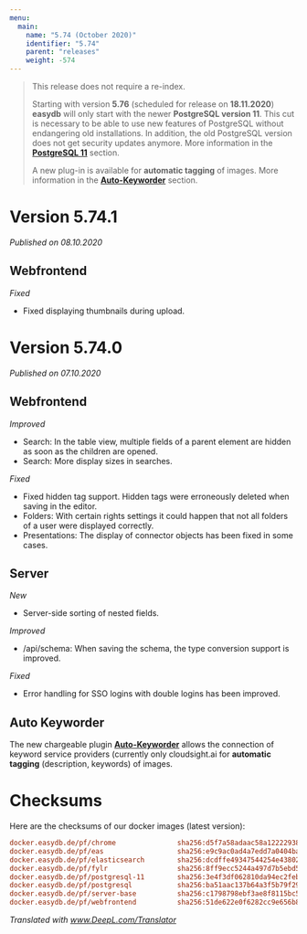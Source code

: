 ```yaml
---
menu:
  main:
    name: "5.74 (October 2020)"
    identifier: "5.74"
    parent: "releases"
    weight: -574
---
```


> This release does not require a re-index.
>
> Starting with version **5.76** (scheduled for release on **18.11.2020**) **easydb** will only start with the newer **PostgreSQL version 11**. This cut is necessary to be able to use new features of PostgreSQL without endangering old installations. In addition, the old PostgreSQL version does not get security updates anymore. More information in the **[PostgreSQL 11](../5.73#postgres-11)** section.
>
> A new plug-in is available for **automatic tagging** of images. More information in the [**Auto-Keyworder**](#auto-keyworder) section.

# Version 5.74.1

*Published on 08.10.2020*

## Webfrontend

*Fixed*

- Fixed displaying thumbnails during upload.

# Version 5.74.0

*Published on 07.10.2020*

## Webfrontend

*Improved*

- Search: In the table view, multiple fields of a parent element are hidden as soon as the children are opened.
- Search: More display sizes in searches.

*Fixed*

- Fixed hidden tag support. Hidden tags were erroneously deleted when saving in the editor.
- Folders: With certain rights settings it could happen that not all folders of a user were displayed correctly.
- Presentations: The display of connector objects has been fixed in some cases.

## Server

*New*

- Server-side sorting of nested fields.

*Improved*

- /api/schema: When saving the schema, the type conversion support is improved.

*Fixed*

- Error handling for SSO logins with double logins has been improved.

## Auto Keyworder

The new chargeable plugin [**Auto-Keyworder**](../../../en/webfrontend/datamanagement/features/keyword_plugin/) allows the connection of keyword service providers (currently only cloudsight.ai for **automatic tagging** (description, keywords) of images.

# Checksums

Here are the checksums of our docker images (latest version):

```ini
docker.easydb.de/pf/chrome               sha256:d5f7a58adaac58a12222938ef95187f0bbdac4700131b1c3bfae21cf3ee6421e
docker.easydb.de/pf/eas                  sha256:e9c9ac0ad4a7edd7a0404bace2cdf4da84491cb841b6dfb17ddb9eb7af68e99c
docker.easydb.de/pf/elasticsearch        sha256:dcdffe49347544254e438029bcd5e784287842dfb4324c0ec4f2d96784bc2e7c
docker.easydb.de/pf/fylr                 sha256:8ff9ecc5244a497d7b5ebd59f34fa8592a949a4c5d3463dbe20c9148b178cfb8
docker.easydb.de/pf/postgresql-11        sha256:3e4f3df062810da94ec2feb7d54fa6c8aa271c600b57330086fe9c4c0623f0ff
docker.easydb.de/pf/postgresql           sha256:ba51aac137b64a3f5b79f29af94b98114994a34757d0f16885027f78b60c778c
docker.easydb.de/pf/server-base          sha256:c1798798ebf3ae8f8115bc5dc6789019bef64f9524fc87bde53a8cd04a76c56e
docker.easydb.de/pf/webfrontend          sha256:51de622e0f6282cc9e656b8489615a954f189451dc533bce720ed9ef31b39a40
```



*Translated with www.DeepL.com/Translator*